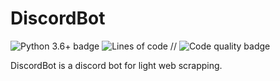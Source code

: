 # DiscordBot

![Python 3.6+ badge](https://img.shields.io/badge/python-3.9%2B-blue)
![Lines of code](https://img.shields.io/tokei/lines/github/przemo199/DiscordBot)
// ![Code quality badge](https://img.shields.io/codefactor/grade/github/przemo199/DiscordBot/main)

DiscordBot is a discord bot for light web scrapping.
